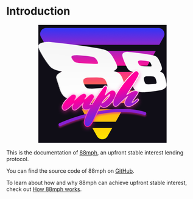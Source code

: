 # Introduction

<span style="display:block;text-align:center">![88mph-logo](img/88mph-logo-dark.png)</span>

This is the documentation of [88mph](https://88mph.app), an upfront stable interest lending protocol.

You can find the source code of 88mph on [GitHub](https://github.com/88mphapp).

To learn about how and why 88mph can achieve upfront stable interest, check out [How 88mph works](/howitworks).